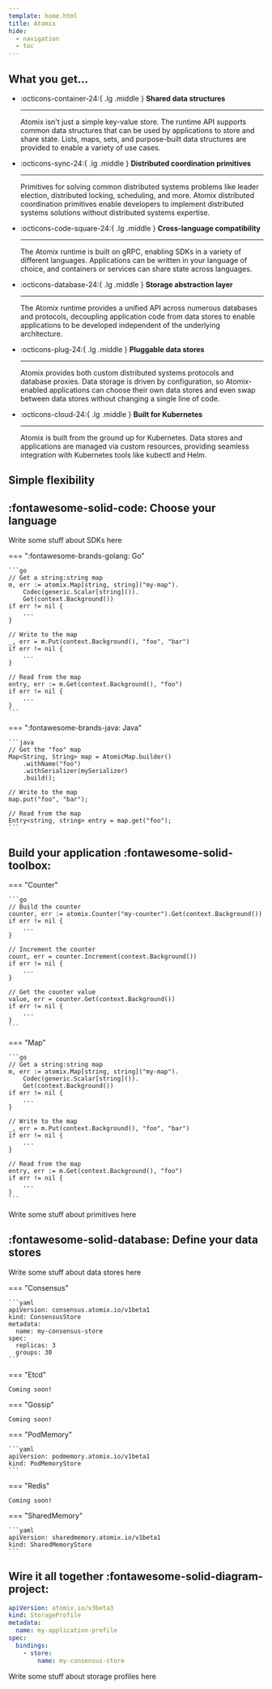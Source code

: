 ```yaml
---
template: home.html
title: Atomix
hide:
  - navigation
  - toc
---
```


## What you get...

<div class="grid cards features" markdown>

- :octicons-container-24:{ .lg .middle } __Shared data structures__

    ---

    Atomix isn't just a simple key-value store. The runtime API supports common data structures that can be used by 
    applications to store and share state. Lists, maps, sets, and purpose-built data structures are provided to 
    enable a variety of use cases.

- :octicons-sync-24:{ .lg .middle } __Distributed coordination primitives__

    ---

    Primitives for solving common distributed systems problems like leader election, distributed locking, scheduling,
    and more. Atomix distributed coordination primitives enable developers to implement distributed systems solutions 
    without distributed systems expertise.

- :octicons-code-square-24:{ .lg .middle } __Cross-language compatibility__

    ---

    The Atomix runtime is built on gRPC, enabling SDKs in a variety of different languages. Applications can be 
    written in your language of choice, and containers or services can share state across languages.

- :octicons-database-24:{ .lg .middle } __Storage abstraction layer__

    ---

    The Atomix runtime provides a unified API across numerous databases and protocols, decoupling application code from 
    data stores to enable applications to be developed independent of the underlying architecture.

- :octicons-plug-24:{ .lg .middle } __Pluggable data stores__

    ---

    Atomix provides both custom distributed systems protocols and database proxies. Data storage is driven by 
    configuration, so Atomix-enabled applications can choose their own data stores and even swap between data stores 
    without changing a single line of code.

- :octicons-cloud-24:{ .lg .middle } __Built for Kubernetes__

    ---

    Atomix is built from the ground up for Kubernetes. Data stores and applications are managed via custom 
    resources, providing seamless integration with Kubernetes tools like kubectl and Helm.

</div>

## Simple flexibility

<div class="grids steps" markdown>

## :fontawesome-solid-code: Choose your language

<div class="grid left-text" markdown>

Write some stuff about SDKs here

=== ":fontawesome-brands-golang: Go"

    ```go
    // Get a string:string map
    m, err := atomix.Map[string, string]("my-map").
        Codec(generic.Scalar[string]()).
        Get(context.Background())
    if err != nil {
        ...
    }

    // Write to the map
    _, err = m.Put(context.Background(), "foo", "bar")
    if err != nil {
        ...
    }

    // Read from the map
    entry, err := m.Get(context.Background(), "foo")
    if err != nil {
        ...
    }
    ```

=== ":fontawesome-brands-java: Java"

    ```java
    // Get the "foo" map
    Map<String, String> map = AtomicMap.builder()
        .withName("foo")
        .withSerializer(mySerializer)
        .build();

    // Write to the map
    map.put("foo", "bar");

    // Read from the map
    Entry<string, string> entry = map.get("foo");
    ```

</div>

## Build your application :fontawesome-solid-toolbox:

<div class="grid right-text" markdown>

=== "Counter"

    ```go
    // Build the counter
    counter, err := atomix.Counter("my-counter").Get(context.Background())
    if err != nil {
        ...
    }

    // Increment the counter
    count, err = counter.Increment(context.Background())
    if err != nil {
        ...
    }

    // Get the counter value
    value, err = counter.Get(context.Background())
    if err != nil {
        ...
    }
    ```

=== "Map"

    ```go
    // Get a string:string map
    m, err := atomix.Map[string, string]("my-map").
        Codec(generic.Scalar[string]()).
        Get(context.Background())
    if err != nil {
        ...
    }

    // Write to the map
    _, err = m.Put(context.Background(), "foo", "bar")
    if err != nil {
        ...
    }

    // Read from the map
    entry, err := m.Get(context.Background(), "foo")
    if err != nil {
        ...
    }
    ```

Write some stuff about primitives here

</div>

## :fontawesome-solid-database: Define your data stores

<div class="grid left-text" markdown>

Write some stuff about data stores here

=== "Consensus"

    ```yaml
    apiVersion: consensus.atomix.io/v1beta1
    kind: ConsensusStore
    metadata:
      name: my-consensus-store
    spec:
      replicas: 3
      groups: 30
    ```

=== "Etcd"

    Coming soon!

=== "Gossip"

    Coming soon!

=== "PodMemory"

    ```yaml
    apiVersion: podmemory.atomix.io/v1beta1
    kind: PodMemoryStore
    ```

=== "Redis"

    Coming soon!

=== "SharedMemory"

    ```yaml
    apiVersion: sharedmemory.atomix.io/v1beta1
    kind: SharedMemoryStore
    ```

</div>

## Wire it all together :fontawesome-solid-diagram-project:

<div class="grid right-text" markdown>

```yaml
apiVersion: atomix.io/v3beta3
kind: StorageProfile
metadata:
  name: my-application-profile
spec:
  bindings:
    - store:
        name: my-consensus-store
```

Write some stuff about storage profiles here

</div>

</div>
